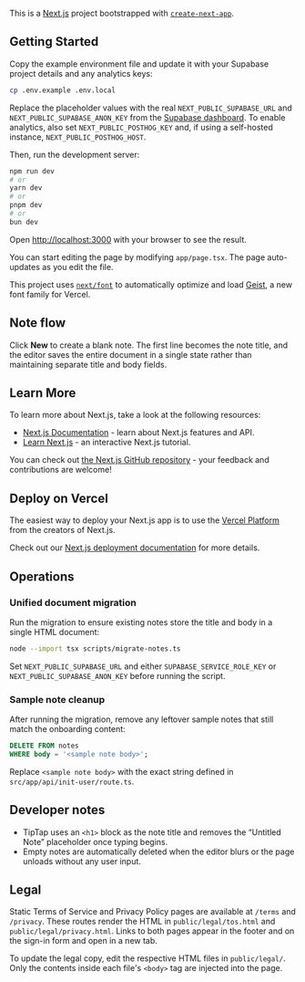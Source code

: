 This is a [Next.js](https://nextjs.org) project bootstrapped with [`create-next-app`](https://nextjs.org/docs/app/api-reference/cli/create-next-app).

## Getting Started

Copy the example environment file and update it with your Supabase project details and any analytics keys:

```bash
cp .env.example .env.local
```

Replace the placeholder values with the real `NEXT_PUBLIC_SUPABASE_URL` and `NEXT_PUBLIC_SUPABASE_ANON_KEY` from the [Supabase dashboard](https://supabase.com/dashboard). To enable analytics, also set `NEXT_PUBLIC_POSTHOG_KEY` and, if using a self-hosted instance, `NEXT_PUBLIC_POSTHOG_HOST`.

Then, run the development server:

```bash
npm run dev
# or
yarn dev
# or
pnpm dev
# or
bun dev
```

Open [http://localhost:3000](http://localhost:3000) with your browser to see the result.

You can start editing the page by modifying `app/page.tsx`. The page auto-updates as you edit the file.

This project uses [`next/font`](https://nextjs.org/docs/app/building-your-application/optimizing/fonts) to automatically optimize and load [Geist](https://vercel.com/font), a new font family for Vercel.

## Note flow

Click **New** to create a blank note. The first line becomes the note title, and the editor saves the entire document in a single state rather than maintaining separate title and body fields.

## Learn More

To learn more about Next.js, take a look at the following resources:

- [Next.js Documentation](https://nextjs.org/docs) - learn about Next.js features and API.
- [Learn Next.js](https://nextjs.org/learn) - an interactive Next.js tutorial.

You can check out [the Next.js GitHub repository](https://github.com/vercel/next.js) - your feedback and contributions are welcome!

## Deploy on Vercel

The easiest way to deploy your Next.js app is to use the [Vercel Platform](https://vercel.com/new?utm_medium=default-template&filter=next.js&utm_source=create-next-app&utm_campaign=create-next-app-readme) from the creators of Next.js.

Check out our [Next.js deployment documentation](https://nextjs.org/docs/app/building-your-application/deploying) for more details.

## Operations

### Unified document migration

Run the migration to ensure existing notes store the title and body in a single HTML document:

```bash
node --import tsx scripts/migrate-notes.ts
```

Set `NEXT_PUBLIC_SUPABASE_URL` and either `SUPABASE_SERVICE_ROLE_KEY` or `NEXT_PUBLIC_SUPABASE_ANON_KEY` before running the script.

### Sample note cleanup

After running the migration, remove any leftover sample notes that still match the onboarding content:

```sql
DELETE FROM notes
WHERE body = '<sample note body>';
```

Replace `<sample note body>` with the exact string defined in `src/app/api/init-user/route.ts`.

## Developer notes

- TipTap uses an `<h1>` block as the note title and removes the “Untitled Note” placeholder once typing begins.
- Empty notes are automatically deleted when the editor blurs or the page unloads without any user input.

## Legal

Static Terms of Service and Privacy Policy pages are available at `/terms` and `/privacy`.
These routes render the HTML in `public/legal/tos.html` and `public/legal/privacy.html`.
Links to both pages appear in the footer and on the sign-in form and open in a new tab.

To update the legal copy, edit the respective HTML files in `public/legal/`.
Only the contents inside each file's `<body>` tag are injected into the page.
